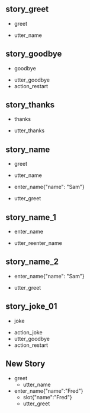 ## story_greet
* greet
 - utter_name

## story_goodbye
* goodbye
 - utter_goodbye
 - action_restart

## story_thanks
* thanks
 - utter_thanks

## story_name
* greet
 - utter_name
* enter_name{"name": "Sam"}
 - utter_greet

## story_name_1
* enter_name
 - utter_reenter_name

## story_name_2
* enter_name{"name": "Sam"}
 - utter_greet

## story_joke_01
* joke
 - action_joke
 - utter_goodbye
 - action_restart

## New Story

* greet
    - utter_name
* enter_name{"name":"Fred"}
    - slot{"name":"Fred"}
    - utter_greet
